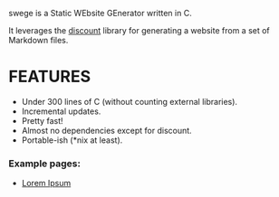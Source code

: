 
swege is a Static WEbsite GEnerator written in C.

It leverages the [discount](http://www.pell.portland.or.us/~orc/Code/discount/)
library for generating a website from a set of Markdown files.

# FEATURES
* Under 300 lines of C (without counting external libraries).
* Incremental updates.
* Pretty fast!
* Almost no dependencies except for discount.
* Portable-ish (*nix at least).


### Example pages:

* [Lorem Ipsum](posts/lorem.html)
